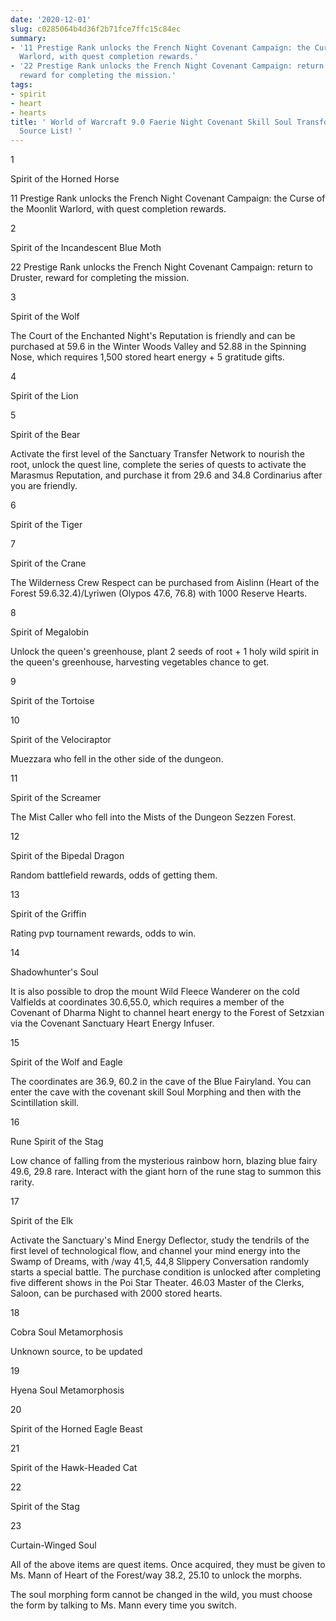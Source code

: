 ```yaml
---
date: '2020-12-01'
slug: c0285064b4d36f2b71fce7ffc15c84ec
summary:
- '11 Prestige Rank unlocks the French Night Covenant Campaign: the Curse of the Moonlit
  Warlord, with quest completion rewards.'
- '22 Prestige Rank unlocks the French Night Covenant Campaign: return to Druster,
  reward for completing the mission.'
tags:
- spirit
- heart
- hearts
title: ' World of Warcraft 9.0 Faerie Night Covenant Skill Soul Transformation Form
  Source List! '
---
```


 1

Spirit of the Horned Horse

11 Prestige Rank unlocks the French Night Covenant Campaign: the Curse of the Moonlit Warlord, with quest completion rewards.

2

Spirit of the Incandescent Blue Moth

22 Prestige Rank unlocks the French Night Covenant Campaign: return to Druster, reward for completing the mission.

3

Spirit of the Wolf

The Court of the Enchanted Night's Reputation is friendly and can be purchased at 59.6 in the Winter Woods Valley and 52.88 in the Spinning Nose, which requires 1,500 stored heart energy + 5 gratitude gifts.

4

Spirit of the Lion

5

Spirit of the Bear

Activate the first level of the Sanctuary Transfer Network to nourish the root, unlock the quest line, complete the series of quests to activate the Marasmus Reputation, and purchase it from 29.6 and 34.8 Cordinarius after you are friendly.

6

Spirit of the Tiger

7

Spirit of the Crane

The Wilderness Crew Respect can be purchased from Aislinn (Heart of the Forest 59.6.32.4)/Lyriwen (Olypos 47.6, 76.8) with 1000 Reserve Hearts.

8

Spirit of Megalobin

Unlock the queen's greenhouse, plant 2 seeds of root + 1 holy wild spirit in the queen's greenhouse, harvesting vegetables chance to get.

9

Spirit of the Tortoise

10

Spirit of the Velociraptor

Muezzara who fell in the other side of the dungeon.

11

Spirit of the Screamer

The Mist Caller who fell into the Mists of the Dungeon Sezzen Forest.

12

Spirit of the Bipedal Dragon

Random battlefield rewards, odds of getting them.

13

Spirit of the Griffin

Rating pvp tournament rewards, odds to win.

14

Shadowhunter's Soul

It is also possible to drop the mount Wild Fleece Wanderer on the cold Valfields at coordinates 30.6,55.0, which requires a member of the Covenant of Dharma Night to channel heart energy to the Forest of Setzxian via the Covenant Sanctuary Heart Energy Infuser.

15

Spirit of the Wolf and Eagle

The coordinates are 36.9, 60.2 in the cave of the Blue Fairyland. You can enter the cave with the covenant skill Soul Morphing and then with the Scintillation skill.

16

Rune Spirit of the Stag

Low chance of falling from the mysterious rainbow horn, blazing blue fairy 49.6, 29.8 rare. Interact with the giant horn of the rune stag to summon this rarity.

17

Spirit of the Elk

Activate the Sanctuary's Mind Energy Deflector, study the tendrils of the first level of technological flow, and channel your mind energy into the Swamp of Dreams, with /way 41,5,
44,8 Slippery Conversation randomly starts a special battle. The purchase condition is unlocked after completing five different shows in the Poi Star Theater.
46.03 Master of the Clerks, Saloon, can be purchased with 2000 stored hearts.

18

Cobra Soul Metamorphosis

Unknown source, to be updated

19

Hyena Soul Metamorphosis

20

Spirit of the Horned Eagle Beast

21

Spirit of the Hawk-Headed Cat

22

Spirit of the Stag

23

Curtain-Winged Soul

All of the above items are quest items. Once acquired, they must be given to Ms. Mann of Heart of the Forest/way 38.2, 25.10 to unlock the morphs.

The soul morphing form cannot be changed in the wild, you must choose the form by talking to Ms. Mann every time you switch.

 
        